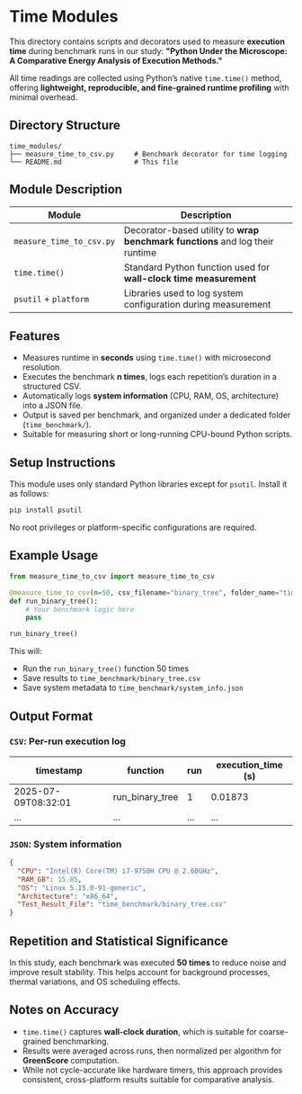 # Time Modules

This directory contains scripts and decorators used to measure **execution time** during benchmark runs in our study:
**"Python Under the Microscope: A Comparative Energy Analysis of Execution Methods."**

All time readings are collected using Python’s native `time.time()` method, offering **lightweight, reproducible, and fine-grained runtime profiling** with minimal overhead.


## Directory Structure

```
time_modules/
├── measure_time_to_csv.py     # Benchmark decorator for time logging
└── README.md                  # This file
```


## Module Description

| Module                   | Description                                                                   |
| ------------------------ | ----------------------------------------------------------------------------- |
| `measure_time_to_csv.py` | Decorator-based utility to **wrap benchmark functions** and log their runtime |
| `time.time()`            | Standard Python function used for **wall-clock time measurement**             |
| `psutil` + `platform`    | Libraries used to log system configuration during measurement                 |


## Features

* Measures runtime in **seconds** using `time.time()` with microsecond resolution.
* Executes the benchmark **n times**, logs each repetition’s duration in a structured CSV.
* Automatically logs **system information** (CPU, RAM, OS, architecture) into a JSON file.
* Output is saved per benchmark, and organized under a dedicated folder (`time_benchmark/`).
* Suitable for measuring short or long-running CPU-bound Python scripts.


## Setup Instructions

This module uses only standard Python libraries except for `psutil`. Install it as follows:

```bash
pip install psutil
```

No root privileges or platform-specific configurations are required.


## Example Usage

```python
from measure_time_to_csv import measure_time_to_csv

@measure_time_to_csv(n=50, csv_filename="binary_tree", folder_name="time_benchmark")
def run_binary_tree():
    # Your benchmark logic here
    pass

run_binary_tree()
```

This will:

* Run the `run_binary_tree()` function 50 times
* Save results to `time_benchmark/binary_tree.csv`
* Save system metadata to `time_benchmark/system_info.json`


## Output Format

### `CSV`: Per-run execution log

| timestamp           | function          | run | execution\_time (s) |
| ------------------- | ----------------- | --- | ------------------- |
| 2025-07-09T08:32:01 | run\_binary\_tree | 1   | 0.01873             |
| ...                 | ...               | ... | ...                 |

### `JSON`: System information

```json
{
  "CPU": "Intel(R) Core(TM) i7-9750H CPU @ 2.60GHz",
  "RAM_GB": 15.85,
  "OS": "Linux 5.15.0-91-generic",
  "Architecture": "x86_64",
  "Test_Result_File": "time_benchmark/binary_tree.csv"
}
```


## Repetition and Statistical Significance

In this study, each benchmark was executed **50 times** to reduce noise and improve result stability. This helps account for background processes, thermal variations, and OS scheduling effects.


## Notes on Accuracy

* `time.time()` captures **wall-clock duration**, which is suitable for coarse-grained benchmarking.
* Results were averaged across runs, then normalized per algorithm for **GreenScore** computation.
* While not cycle-accurate like hardware timers, this approach provides consistent, cross-platform results suitable for comparative analysis.